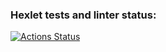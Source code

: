 ### Hexlet tests and linter status:
[![Actions Status](https://github.com/MarinaRodina/frontend-project-46/workflows/hexlet-check/badge.svg)](https://github.com/MarinaRodina/frontend-project-46/actions)